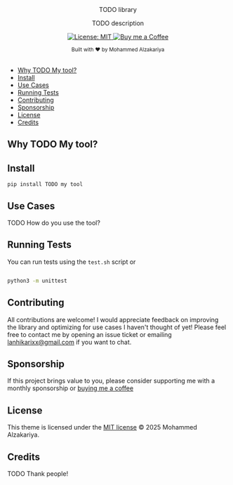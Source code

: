 <div align="center">
  TODO library
  <p>TODO description</p>
</div>

<p align="center">
  <a href="https://opensource.org/licenses/MIT">
    <img src="https://img.shields.io/badge/License-MIT-brightgreen.svg"
      alt="License: MIT" />
  </a>
  <a href="https://buymeacoffee.com/lan22h">
    <img src="https://img.shields.io/static/v1?label=Buy me a coffee&message=%E2%9D%A4&logo=BuyMeACoffee&link=&color=greygreen"
      alt="Buy me a Coffee" />
  </a>
</p>

<div align="center">
  <sub>Built with ❤︎ by Mohammed Alzakariya
</div>
<br>

- [Why TODO My tool?](#why-todo-my-tool)
- [Install](#install)
- [Use Cases](#use-cases)
- [Running Tests](#running-tests)
- [Contributing](#contributing)
- [Sponsorship](#sponsorship)
- [License](#license)
- [Credits](#credits)



## Why TODO My tool?

## Install

```
pip install TODO my tool
```

## Use Cases

TODO How do you use the tool?

## Running Tests

You can run tests using the `test.sh` script or

```sh

python3 -m unittest
```

## Contributing

All contributions are welcome! I would appreciate feedback on improving the library and optimizing for use cases I haven't thought of yet! 
Please feel free to contact me by opening an issue ticket or emailing lanhikarixx@gmail.com if you want to chat.

## Sponsorship

If this project brings value to you, please consider supporting me with a monthly sponsorship or [buying me a coffee](https://buymeacoffee.com/lan22h)

## License

This theme is licensed under the [MIT license](https://opensource.org/licenses/mit-license.php) © 2025 Mohammed Alzakariya.

## Credits

TODO Thank people!
